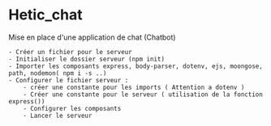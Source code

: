 # Hetic_chat

Mise en place d'une application de chat (Chatbot)

    - Créer un fichier pour le serveur
    - Initialiser le dossier serveur (npm init)
    - Importer les composants express, body-parser, dotenv, ejs, moongose, path, nodemon( npm i -s ..)
    - Configurer le fichier serveur :
        - créer une constante pour les imports ( Attention a dotenv )
        - Créer une constante pour le serveur ( utilisation de la fonction express())
        - Configurer les composants
        - Lancer le serveur